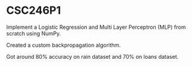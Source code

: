 # CSC246P1
Implement a Logistic Regression and Multi Layer Perceptron (MLP) from scratch using NumPy. 

Created a custom backpropagation algorithm.

Got around 80% accuracy on rain dataset and 70% on loans dataset.
